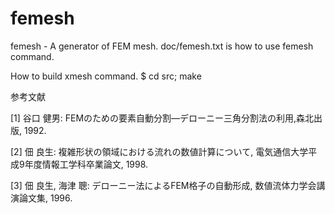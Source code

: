 # femesh
femesh - A generator of FEM mesh.
  doc/femesh.txt is how to use femesh command.

How to build xmesh command.
$ cd src; make

参考文献

[1] 谷口 健男: FEMのための要素自動分割―デローニー三角分割法の利用,森北出版, 1992.

[2] 佃 良生: 複雑形状の領域における流れの数値計算について, 電気通信大学平成9年度情報工学科卒業論文, 1998.

[3] 佃 良生, 海津 聰: デローニー法によるFEM格子の自動形成, 数値流体力学会講演論文集, 1996.
